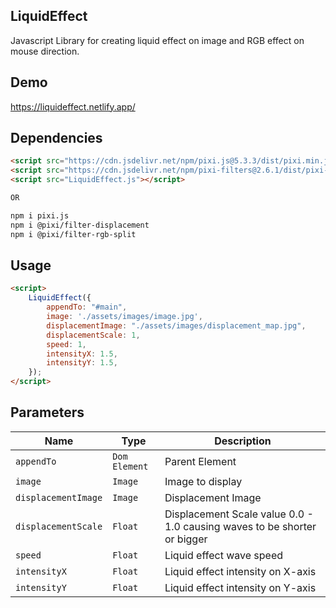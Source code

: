 ## LiquidEffect
Javascript Library for creating liquid effect on image and RGB effect on mouse direction.

## Demo
https://liquideffect.netlify.app/

## Dependencies
```html
<script src="https://cdn.jsdelivr.net/npm/pixi.js@5.3.3/dist/pixi.min.js"></script>
<script src="https://cdn.jsdelivr.net/npm/pixi-filters@2.6.1/dist/pixi-filters.js"></script>
<script src="LiquidEffect.js"></script>

OR

npm i pixi.js
npm i @pixi/filter-displacement
npm i @pixi/filter-rgb-split
```

## Usage
```html
<script>
    LiquidEffect({
        appendTo: "#main",
        image: './assets/images/image.jpg',
        displacementImage: "./assets/images/displacement_map.jpg",
        displacementScale: 1,
        speed: 1,
        intensityX: 1.5,
        intensityY: 1.5,
    });
</script>
```

## Parameters

| Name                    | Type            | Description |
|-------------------------|-----------------|-------------|
|`appendTo`               | `Dom Element`   | Parent Element |
|`image`                  | `Image`         | Image to display|
|`displacementImage`      | `Image`         | Displacement Image |
|`displacementScale`      | `Float`         | Displacement Scale value 0.0 - 1.0 causing waves to be shorter or bigger |
|`speed`                  | `Float`         | Liquid effect wave speed |
|`intensityX`             | `Float`         | Liquid effect intensity on X-axis |
|`intensityY`             | `Float`         | Liquid effect intensity on Y-axis |
